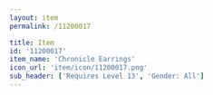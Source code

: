 ```yaml
---
layout: item
permalink: /11200017

title: Item
id: '11200017'
item_name: 'Chronicle Earrings'
icon_url: 'item/icon/11200017.png'
sub_header: ['Requires Level 13', 'Gender: All']
---
```

